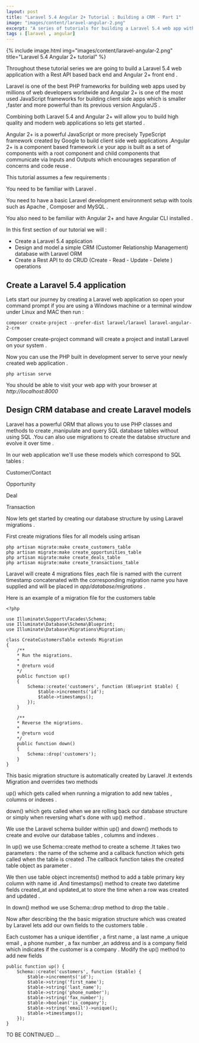 ```yaml
---
layout: post
title: "Laravel 5.4 Angular 2+ Tutorial : Building a CRM - Part 1"
image: "images/content/laravel-angular-2.png"
excerpt: "A series of tutorials for building a Laravel 5.4 web app with Rest APIs and Angular 2+ front end " 
tags : [laravel , angular]
---
```


{% include image.html 
    img="images/content/laravel-angular-2.png" 
    title="Laravel 5.4 Angular 2+ tutorial" 
%}

Throughout these tutorial series we are going to build a Laravel 5.4 web application with a Rest API based back end 
and Angular 2+ front end .

Laravel is one of the best PHP frameworks for building web apps used by millions of web developers worldwide and 
Angular 2+ is one of the most used JavaScript frameworks for building client side apps which is smaller ,faster and more 
powerful than its previous version AngularJS .

Combining both Laravel 5.4 and Angular 2+ will allow you to build high quality and modern web applications so lets get 
started .

Angular 2+ is a powerful JavaScript or more precisely TypeScript framework created by Google to build client side 
web applications .Angular 2+ is a component based framework i.e your app is built as a set of components with 
a root component and child components that communicate via Inputs and Outputs which encourages separation of concerns and 
code reuse .

This tutorial assumes a few requirements : 

You need to be familiar with Laravel .

You need to have a basic Laravel development environment setup with tools such as Apache , Composer and MySQL .

You also need to be familiar with Angular 2+ and have Angular CLI installed .

In this first section of our tutorial we will :
<ul>
<li>Create a Laravel 5.4 application </li>
<li>Design and model a simple CRM (Customer Relationship Management) database with Laravel ORM </li>
<li>Create a Rest API to do CRUD (Create - Read - Update - Delete ) operations</li>
</ul> 

<h2>Create a Laravel 5.4 application</h2>

Lets start our journey by creating a Laravel web application so open your command prompt if you are using a Windows 
machine or a terminal window under Linux and MAC then run : 

    composer create-project --prefer-dist laravel/laravel laravel-angular-2-crm 

Composer create-project command will create a project and install Laravel on your system .

Now you can use the PHP built in development server to serve your newly created web application .

    php artisan serve

You should be able to visit your web app with your browser at <em>http://localhost:8000</em>

<h2>Design CRM database and create Laravel models</h2>

Laravel has a powerful ORM that allows you to use PHP classes and methods to create ,manipulate and query SQL database 
tables without using SQL .You can also use migrations to create the databse structure and evolve it over time .

In our web application we'll use these models which correspond to SQL tables :

Customer/Contact   

Opportunity 

Deal 

Transaction 

Now lets get started by creating our database structure by using Laravel migrations .

First create migrations files for all models using artisan 

    php artisan migrate:make create_customers_table
    php artisan migrate:make create_opportunities_table
    php artisan migrate:make create_deals_table
    php artisan migrate:make create_transactions_table

Laravel will create 4 migrations files ,each file is named with the current timestamp concatenated with the corresponding migration 
name you have supplied and will be placed in <em>app/database/migrations</em> .

Here is an example of a migration file for the customers table 

    <?php

    use Illuminate\Support\Facades\Schema;
    use Illuminate\Database\Schema\Blueprint;
    use Illuminate\Database\Migrations\Migration;

    class CreateCustomersTable extends Migration
    {
        /**
        * Run the migrations.
        *
        * @return void
        */
        public function up()
        {
            Schema::create('customers', function (Blueprint $table) {
                $table->increments('id');
                $table->timestamps();
            });
        }

        /**
        * Reverse the migrations.
        *
        * @return void
        */
        public function down()
        {
            Schema::drop('customers');
        }
    }

This basic migration structure is automatically created by Laravel .It extends Migration and overrides two methods 

up() which gets called when running a migration to add new tables , columns or indexes .

down() which gets called when we are rolling back our database structure or simply when reversing 
what's done with up() method .

We use the Laravel schema builder within up() and down() methods to create and evolve our database tables , columns 
and indexes .

In up() we use Schema::create method to create a scheme .It takes two parameters : the name of the scheme and 
a callback function which gets called when the table is created .The callback function takes the created table 
object as parameter .

We then use table object increments() method to add a table primary key column with name id .And timestamps()
method to create two datetime fields created_at and updated_at to store the time when a row was created and updated .

In down() method we use Schema::drop method to drop the table .

Now after describing the the basic migration structure which was created by Laravel lets add our own fields to 
the customers table .

Each customer has a unique identifier , a first name , a last name ,a unique email , a phone number , a fax number ,an 
address and is a company field which indicates if the customer is a company . 
Modify the up() method to add new fields 


    public function up() {
        Schema::create('customers', function ($table) {
            $table->increments('id');
            $table->string('first_name');
            $table->string('last_name');
            $table->string('phone_number');
            $table->string('fax_number');
            $table->boolean('is_company');
            $table->string('email')->unique();
            $table->timestamps();
        });
    }


TO BE CONTINUED ...



